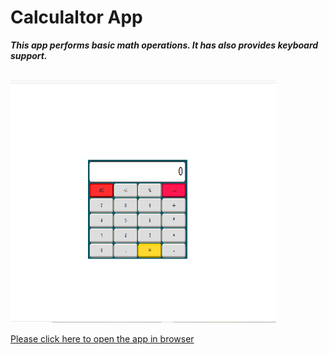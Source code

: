 # Calculaltor App

***This app performs basic math operations. It has also provides keyboard support.***

<br>
<img src="./images/calculator.png" width="425" height="388">
<br>

[Please click here to open the app in browser](https://xoshbaxt.github.io/main-assignment-4/)

 
